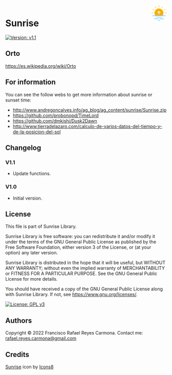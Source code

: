 <img src="images/icons8-sunrise-64.png" width=48 height=48 align=right>

# Sunrise
[![Version: v1.1](https://img.shields.io/badge/Version-v1.1-blue?style=for-the-badge&logo=v)]()

## Orto

https://es.wikipedia.org/wiki/Orto

## For information

You can see the follow webs to get more information about sunrise or sunset time:

* http://www.andregoncalves.info/ag_blog/ag_content/sunrise/Sunrise.zip
* https://github.com/probonopd/TimeLord
* https://github.com/dmkishi/Dusk2Dawn
* http://www.tierradelazaro.com/calculo-de-varios-datos-del-tiempo-y-de-la-posicion-del-sol

## Changelog ##

### V1.1
  * Update functions.

### V1.0
  * Initial version.

## License ##

This file is part of Sunrise Library.

Sunrise Library is free software: you can redistribute it and/or modify it under the terms of the GNU General Public License as published by the Free Software Foundation, either version 3 of the License, or (at your option) any later version.

Sunrise Library is distributed in the hope that it will be useful, but WITHOUT ANY WARRANTY; without even the implied warranty of MERCHANTABILITY or FITNESS FOR A PARTICULAR PURPOSE.  See the GNU General Public License for more details.

You should have received a copy of the GNU General Public License along with Sunrise Library.  If not, see <https://www.gnu.org/licenses/>.

[![License: GPL v3](https://img.shields.io/badge/License-GPLv3-blue.svg)](LICENSE)

## Authors ##

Copyright © 2022 Francisco Rafael Reyes Carmona.
Contact me: rafael.reyes.carmona@gmail.com
## Credits

<a target="_blank" href="https://icons8.com/icon/2P7XEsSe2fL7/sunrise">Sunrise</a> icon by <a target="_blank" href="https://icons8.com">Icons8</a>